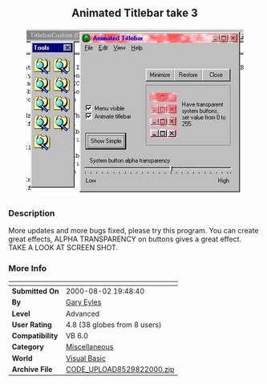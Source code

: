 ﻿<div align="center">

## Animated Titlebar take 3

<img src="PIC200081165813569.jpg">
</div>

### Description

More updates and more bugs fixed, please try this program. You can create great effects, ALPHA TRANSPARENCY on buttons gives a great effect. TAKE A LOOK AT SCREEN SHOT.
 
### More Info
 


<span>             |<span>
---                |---
**Submitted On**   |2000-08-02 19:48:40
**By**             |[Gary Eyles](https://github.com/Planet-Source-Code/PSCIndex/blob/master/ByAuthor/gary-eyles.md)
**Level**          |Advanced
**User Rating**    |4.8 (38 globes from 8 users)
**Compatibility**  |VB 6\.0
**Category**       |[Miscellaneous](https://github.com/Planet-Source-Code/PSCIndex/blob/master/ByCategory/miscellaneous__1-1.md)
**World**          |[Visual Basic](https://github.com/Planet-Source-Code/PSCIndex/blob/master/ByWorld/visual-basic.md)
**Archive File**   |[CODE\_UPLOAD8529822000\.zip](https://github.com/Planet-Source-Code/gary-eyles-animated-titlebar-take-3__1-10295/archive/master.zip)








